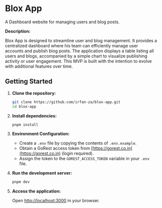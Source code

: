 # Blox App

A Dashboard website for managing users and blog posts.

**Description:**

Blox App is designed to streamline user and blog management. It provides a centralized dashboard where his team can efficiently manage user accounts and publish blog posts. The application displays a table listing all users and blogs, accompanied by a simple chart to visualize publishing activity or user engagement. This MVP is built with the intention to evolve with additional features over time.

## Getting Started

1.  **Clone the repository:**

    ```bash
    git clone https://github.com/irfan-za/blox-app.git
    cd blox-app
    ```

2.  **Install dependencies:**

    ```bash
    pnpm install
    ```

3.  **Environment Configuration:**

    - Create a `.env` file by copying the contents of `.env.example`.
    - Obtain a GoRest access token from [https://gorest.co.in](https://gorest.co.in) (login required).
    - Assign the token to the `GOREST_ACCESS_TOKEN` variable in your `.env` file.

4.  **Run the development server:**

    ```bash
    pnpm dev
    ```

5.  **Access the application:**

    Open [http://localhost:3000](http://localhost:3000) in your browser.
